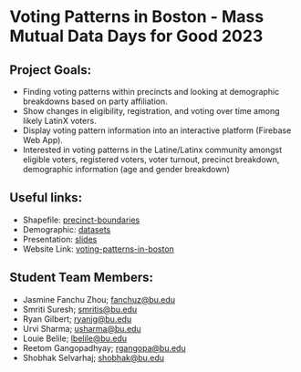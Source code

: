 # Voting Patterns in Boston - Mass Mutual Data Days for Good 2023

## Project Goals:

* Finding voting patterns within precincts and looking at demographic breakdowns based on party affiliation. 
* Show changes in eligibility, registration, and voting over time among likely LatinX voters.
* Display voting pattern information into an interactive platform (Firebase Web App).
* Interested in voting patterns in the Latine/Latinx community amongst eligible voters, registered voters, voter turnout, precinct breakdown, demographic information (age and gender breakdown)


## Useful links:

* Shapefile: [precinct-boundaries](https://data.boston.gov/dataset/boston-precinct-boundaries)
* Demographic: [datasets](https://drive.google.com/file/d/1JDa84Dw2ZdlNHFrULbfNgsBMJvc3XuuT/view?usp=drive_link)
* Presentation: [slides](https://docs.google.com/presentation/d/1njZweRAzBZnnO5zhROSX4qBpqOuZwC9W1rVLJkPyQ2E/edit?usp=sharing)
* Website Link: [voting-patterns-in-boston](https://votingpatternsboston.firebaseapp.com/)

## Student Team Members:

* Jasmine Fanchu Zhou; fanchuz@bu.edu 
* Smriti Suresh; smritis@bu.edu
* Ryan Gilbert; ryanjg@bu.edu
* Urvi Sharma; usharma@bu.edu
* Louie Belile; lbelile@bu.edu
* Reetom Gangopadhyay; rgangopa@bu.edu
* Shobhak Selvarhaj; shobhak@bu.edu
